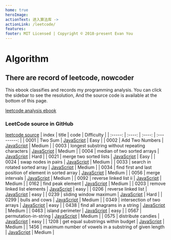 ```yaml
---
home: true
heroImage: 
actionText: 进入算法库 ->
actionLink: /leetcode/
features:
footer: MIT Licensed | Copyright © 2018-present Evan You
---
```


# Algorithm
## There are record of leetcode, nowcoder
This ebook classifies and records my programming analysis. You can click the sidebar to see
the resolution, And the source code is available at the bottom of this page.

[leetcode analysis ebook](https://blog.runope.top/algorithm/leetcode/)

### LeetCode source in GitHub
[leetcode source](https://github.com/runope/algorithm/tree/main/code_src/leetcode)
|  index  | title  |  code  |  Difficulty |
| :-----: | :----: | :----: | :---------: |
| 0001 | Two Sum | [JavaScript](https://github.com/runope/algorithm/blob/main/code_src/leetcode/0001-TwoSum.js) | Easy |
| 0002 | Add Two Numbers | [JavaScript](https://github.com/runope/algorithm/blob/main/code_src/leetcode/0002-addTwoNumbers.js) | Medium |
| 0003 | longest substring without repeating characters | [JavaScript](https://github.com/runope/algorithm/blob/main/code_src/leetcode/0003-longestSubstringWithoutRepeatingCharacters.js) | Medium |
| 0004 | median of two sorted arrays | [JavaScript](https://github.com/runope/algorithm/blob/main/code_src/leetcode/0004-medianOfTwoSortedArrays.js) | Hard |
| 0021 | merge two sorted lists | [JavaScript](https://github.com/runope/algorithm/blob/main/code_src/leetcode/0021-mergeTwoSortedLists.js) | Easy |
| 0024 | swap nodes in pairs | [JavaScript](https://github.com/runope/algorithm/blob/main/code_src/leetcode/0024-swapNodesInPairs.js) | Medium |
| 0033 | search in rotated sorted array | [JavaScript](https://github.com/runope/algorithm/blob/main/code_src/leetcode/0033-searchInRotatedSortedArray.js) | Medium |
| 0034 | find first and last position of element in sorted array | [JavaScript](https://github.com/runope/algorithm/blob/main/code_src/leetcode/0034-findFirstAndLastPositionOfElementInSortedArray.js) | Medium |
| 0056 | merge intervals | [JavaScript](https://github.com/runope/algorithm/blob/main/code_src/leetcode/0056-mergeIntervals.js) | Medium |
| 0092 | reverse linked list ii | [JavaScript](https://github.com/runope/algorithm/blob/main/code_src/leetcode/0092-reverseLinkedListIi.js) | Medium |
| 0162 | find peak element | [JavaScript](https://github.com/runope/algorithm/blob/main/code_src/leetcode/0162-findPeakElement.js) | Medium |
| 0203 | remove linked list elements | [JavaScript](https://github.com/runope/algorithm/blob/main/code_src/leetcode/0203-removeLinkedListElements.js) | easy |
| 0206 | reverse linked list | [JavaScript](https://github.com/runope/algorithm/blob/main/code_src/leetcode/0206-reverseLinkedList.js) | easy |
| 0239 | sliding window maximum | [JavaScript](https://github.com/runope/algorithm/blob/main/code_src/leetcode/0239-slidingWindowMaximum.js) | Hard |
| 0299 | bulls and cows | [JavaScript](https://github.com/runope/algorithm/blob/main/code_src/leetcode/0299-bullsAndCows.js) | Medium |
| 0349 | intersection of two arrays | [JavaScript](https://github.com/runope/algorithm/blob/main/code_src/leetcode/0349-intersectionOfTwoArrays.js) | easy |
| 0438 | find all anagrams in a string | [JavaScript](https://github.com/runope/algorithm/blob/main/code_src/leetcode/0438-findAllAnagramsInAString.js) | Medium |
| 0463 | island perimeter | [JavaScript](https://github.com/runope/algorithm/blob/main/code_src/leetcode/0463-islandPerimeter.js) | easy |
| 0567 | permutation-in-string | [JavaScript](https://github.com/runope/algorithm/blob/main/code_src/leetcode/0567-permutationInString.js) | Medium |
| 0575 | distribute candies | [JavaScript](https://github.com/runope/algorithm/blob/main/code_src/leetcode/0575-distributeCandies.js) | easy |
| 1208 | get equal substrings within budget | [JavaScript](https://github.com/runope/algorithm/blob/main/code_src/leetcode/1208-getEqualSubstringsWithinBudget.js) | Medium |
| 1456 | maximum number of vowels in a substring of given length | [JavaScript](https://github.com/runope/algorithm/blob/main/code_src/leetcode/1456-MaximumNumberOfVowelsInASubstringOfGivenLength.js) | Medium |




